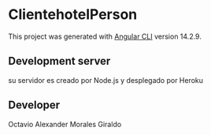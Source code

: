 # ClientehotelPerson

This project was generated with [Angular CLI](https://github.com/angular/angular-cli) version 14.2.9.

## Development server

su servidor es creado por Node.js y desplegado por Heroku



## Developer

Octavio Alexander Morales Giraldo
